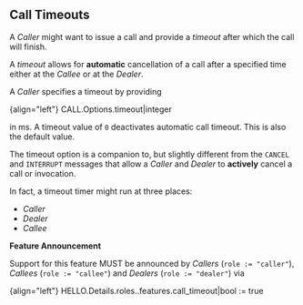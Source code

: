## Call Timeouts

A *Caller* might want to issue a call and provide a *timeout* after which the call will finish.

A *timeout* allows for **automatic** cancellation of a call after a specified time either at the *Callee* or at the *Dealer*.

A *Caller* specifies a timeout by providing

{align="left"}
        CALL.Options.timeout|integer

in ms. A timeout value of `0` deactivates automatic call timeout. This is also the default value.

The timeout option is a companion to, but slightly different from the `CANCEL` and `INTERRUPT` messages that allow a *Caller* and *Dealer* to **actively** cancel a call or invocation.

In fact, a timeout timer might run at three places:

 * *Caller*
 * *Dealer*
 * *Callee*


**Feature Announcement**

Support for this feature MUST be announced by *Callers* (`role := "caller"`), *Callees* (`role := "callee"`) and *Dealers* (`role := "dealer"`) via

{align="left"}
        HELLO.Details.roles.<role>.features.call_timeout|bool := true

